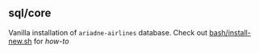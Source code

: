 sql/core
---

Vanilla installation of `ariadne-airlines` database.
Check out [bash/install-new.sh](./../../bash/README.md) for *how-to*